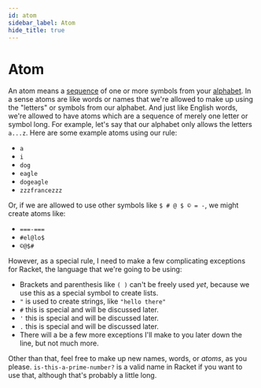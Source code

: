```yaml
---
id: atom
sidebar_label: Atom
hide_title: true
---
```


# Atom

An atom means a [sequence](sequence.md) of one or more symbols from your
[alphabet](alphabet.md). In a sense atoms are like words or names that we're
allowed to make up using the "letters" or symbols from our alphabet. And just
like English words, we're allowed to have atoms which are a sequence of merely
one letter or symbol long. For example, let's say that our alphabet only allows
the letters `a...z`. Here are some example atoms using our rule:
 * `a`
 * `i`
 * `dog`
 * `eagle`
 * `dogeagle`
 * `zzzfrancezzz`

Or, if we are allowed to use other symbols like `$ # @ $ © = -`, we might create
atoms like:
 * `===-===`
 * `#el@lo$`
 * `©@$#`

However, as a special rule, I need to make a few complicating exceptions for
Racket, the language that we're going to be using:
 * Brackets and parenthesis like `( )` can't be freely used *yet*, because we
   use this as a special symbol to create lists.
 * `"` is used to create strings, like `"hello there"`
 * `#` this is special and will be discussed later.
 * `'` this is special and will be discussed later.
 * `.` this is special and will be discussed later.
 * There will a be a few more exceptions I'll make to you later down the line,
   but not much more.

Other than that, feel free to make up new names, words, or *atoms*, as you
please. `is-this-a-prime-number?` is a valid name in Racket if you want to use
that, although that's probably a little long.

